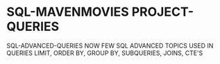 # SQL-MAVENMOVIES PROJECT-QUERIES
SQL-ADVANCED-QUERIES NOW FEW SQL ADVANCED TOPICS USED IN QUERIES LIMIT, ORDER BY, GROUP BY, SUBQUERIES, JOINS, CTE'S
